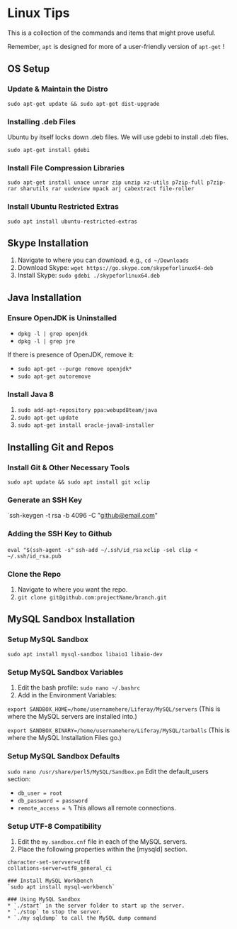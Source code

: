 Linux Tips
====
This is a collection of the commands and items that might prove useful.

Remember, `apt` is designed for more of a user-friendly version of `apt-get` !


OS Setup
-----

### Update & Maintain the Distro

`sudo apt-get update && sudo apt-get dist-upgrade`

### Installing .deb Files

Ubuntu by itself locks down .deb files.  We will use gdebi to install .deb files.

`sudo apt-get install gdebi`

### Install File Compression Libraries

`sudo apt-get install unace unrar zip unzip xz-utils p7zip-full p7zip-rar sharutils rar uudeview mpack arj cabextract file-roller`

### Install Ubuntu Restricted Extras
`sudo apt install ubuntu-restricted-extras`


Skype Installation
----

1. Navigate to where you can download. e.g., `cd ~/Downloads`
2. Download Skype: `wget https://go.skype.com/skypeforlinux64-deb`
3. Install Skype:  `sudo gdebi ./skypeforlinux64.deb`

Java Installation
----

### Ensure OpenJDK is Uninstalled
* `dpkg -l | grep openjdk`
* `dpkg -l | grep jre`

If there is presence of OpenJDK, remove it:

* `sudo apt-get --purge remove openjdk*`
* `sudo apt-get autoremove`

### Install Java 8
1. `sudo add-apt-repository ppa:webupd8team/java`
2. `sudo apt-get update`
3. `sudo apt-get install oracle-java8-installer`

Installing Git and Repos
----

### Install Git & Other Necessary Tools
`sudo apt update && sudo apt install git xclip`

### Generate an SSH Key
`ssh-keygen -t rsa -b 4096 -C "github@email.com"

### Adding the SSH Key to Github
`eval "$(ssh-agent -s"`
`ssh-add ~/.ssh/id_rsa`
`xclip -sel clip < ~/.ssh/id_rsa.pub`

### Clone the Repo
1) Navigate to where you want the repo.
2) `git clone git@github.com:projectName/branch.git`

MySQL Sandbox Installation
----

### Setup MySQL Sandbox
`sudo apt install mysql-sandbox libaio1 libaio-dev`

### Setup MySQL Sandbox Variables
1) Edit the bash profile: `sudo nano ~/.bashrc`
2) Add in the Environment Variables:


`export SANDBOX_HOME=/home/usernamehere/Liferay/MySQL/servers`
(This is where the MySQL servers are installed into.)


`export SANDBOX_BINARY=/home/usernamehere/Liferay/MySQL/tarballs`
(This is where the MySQL Installation Files go.)

### Setup MySQL Sandbox Defaults
`sudo nano /usr/share/perl5/MySQL/Sandbox.pm`
Edit the default_users section:
* `db_user = root`
* `db_password = password`
* `remote_access = %` This allows all remote connections.

### Setup UTF-8 Compatibility
1) Edit the `my.sandbox.cnf` file in each of the MySQL servers.
2) Place the following properties within the [mysqld] section.
```[mysqld]
character-set-servver=utf8
collations-server=utf8_general_ci

### Install MySQL Workbench
`sudo apt install mysql-workbench`

### Using MySQL Sandbox
* `./start` in the server folder to start up the server.
* `./stop` to stop the server.
* `./my sqldump` to call the MySQL dump command


